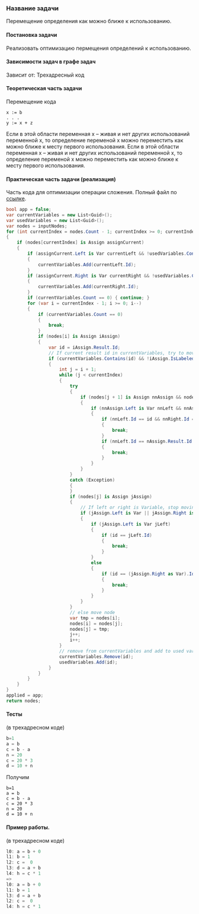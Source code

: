 ### Название задачи
Перемещение определения как можно ближе к использованию.

#### Постановка задачи
Реализовать оптимизацию пермещения определений к использованию.

#### Зависимости задач в графе задач
Зависит от: Трехадресный код

#### Теоретическая часть задачи
Перемещение кода
```
x := b
. . .
y := x + z
```

Если в этой области переменная x – живая и нет других использований переменной x, то определение переменой x можно переместить как можно ближе к месту первого использования.
Если в этой области переменная x – живая и нет других использований переменной x, то определение переменой x можно переместить как можно ближе к месту первого использования.

#### Практическая часть задачи (реализация)
Часть кода для оптимизации операции сложения. Полный файл по [ссылке](https://github.com/Lucky112/mmcs-optimizing-compiler-spring-2018/blob/master/Compiler.Optimizations/DeclarationOptimization.cs).
```csharp
bool app = false;
var currentVariables = new List<Guid>();
var usedVariables = new List<Guid>();
var nodes = inputNodes;
for (int currentIndex = nodes.Count - 1; currentIndex >= 0; currentIndex--)
{
    if (nodes[currentIndex] is Assign assignCurrent)
    {
        if (assignCurrent.Left is Var currentLeft && !usedVariables.Contains(currentLeft.Id))
        {
            currentVariables.Add(currentLeft.Id);
        }
        if (assignCurrent.Right is Var currentRight && !usedVariables.Contains(currentRight.Id))
        {
            currentVariables.Add(currentRight.Id);
        }
        if (currentVariables.Count == 0) { continue; }
        for (var i = currentIndex - 1; i >= 0; i--)
        {
            if (currentVariables.Count == 0)
            {
                break;
            }
            if (nodes[i] is Assign iAssign)
            {
                var id = iAssign.Result.Id;
                // If current result id in currentVariables, try to move it
                if (currentVariables.Contains(id) && !iAssign.IsLabeled)
                {
                    int j = i + 1;
                    while (j < currentIndex)
                    {
                        try
                        {
                            if (nodes[j + 1] is Assign nnAssign && nodes[j] is Assign nAssign)
                            {
                                if (nnAssign.Left is Var nnLeft && nnAssign.Right is Var nnRight)
                                {
                                    if (nnLeft.Id == id && nnRight.Id == nAssign.Result.Id)
                                    {
                                        break;
                                    }
                                    if (nnLeft.Id == nAssign.Result.Id && nnRight.Id == id)
                                    {
                                        break;
                                    }
                                }
                            }
                        }
                        catch (Exception)
                        {
                        }
                        if (nodes[j] is Assign jAssign)
                        {
                            // If left or right is Variable, stop moving
                            if (jAssign.Left is Var || jAssign.Right is Var)
                            {
                                if (jAssign.Left is Var jLeft)
                                {
                                    if (id == jLeft.Id)
                                    {
                                        break;
                                    }
                                }
                                else
                                {
                                    if (id == (jAssign.Right as Var).Id)
                                    {
                                        break;
                                    }
                                }
                            }
                        }
                        // else move node
                        var tmp = nodes[i];
                        nodes[i] = nodes[j];
                        nodes[j] = tmp;
                        j++;
                        i++;
                    }
                    // remove from currentVariables and add to used variables
                    currentVariables.Remove(id);
                    usedVariables.Add(id);
                }
            }
        }
    }
}
applied = app;
return nodes;
```

#### Тесты
(в трехадресном коде)
```csharp
b=1
a = b
c = b - a  
n = 20
c = 20 * 3
d = 10 + n 
```

Получим
```
b=1
a = b
c = b - a  
c = 20 * 3
n = 20
d = 10 + n 
```

#### Пример работы.
(в трехадресном коде)
```csharp
l0: a = b + 0 
l1: b = 1 
l2: c =  0 
l3: d = a + b 
l4: h = c * 1
=>
l0: a = b + 0 
l1: b = 1 
l3: d = a + b
l2: c =  0  
l4: h = c * 1
```




